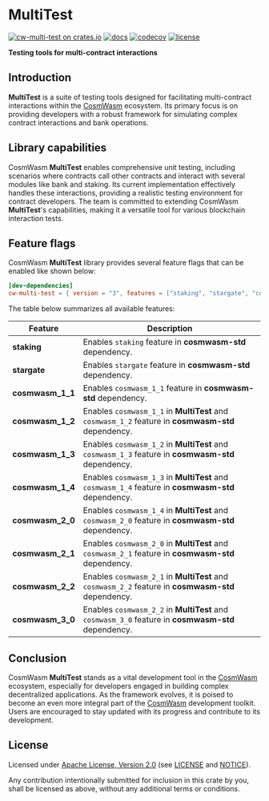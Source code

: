 # MultiTest

[![cw-multi-test on crates.io][crates-badge]][crates-url]
[![docs][docs-badge]][docs-url]
[![codecov][codecov-badge]][codecov-url]
[![license][apache-badge]][apache-url]

[crates-badge]: https://img.shields.io/crates/v/cw-multi-test.svg
[crates-url]: https://crates.io/crates/cw-multi-test
[docs-badge]: https://docs.rs/cw-multi-test/badge.svg
[docs-url]: https://docs.rs/cw-multi-test
[codecov-badge]: https://codecov.io/gh/CosmWasm/cw-multi-test/branch/main/graph/badge.svg?token=IYY72ZVS3X
[codecov-url]: https://codecov.io/gh/CosmWasm/cw-multi-test
[apache-badge]: https://img.shields.io/badge/License-Apache%202.0-blue.svg
[apache-url]: LICENSE
[notice-url]: NOTICE
[CosmWasm]: https://github.com/CosmWasm

**Testing tools for multi-contract interactions**

## Introduction

**MultiTest** is a suite of testing tools designed for facilitating multi-contract
interactions within the [CosmWasm] ecosystem.
Its primary focus is on providing developers with a robust framework for simulating
complex contract interactions and bank operations.

## Library capabilities

CosmWasm **MultiTest** enables comprehensive unit testing, including scenarios where contracts
call other contracts and interact with several modules like bank and staking. Its current implementation
effectively handles these interactions, providing a realistic testing environment for contract developers.
The team is committed to extending CosmWasm **MultiTest**'s capabilities, making it a versatile tool
for various blockchain interaction tests.

## Feature flags

CosmWasm **MultiTest** library provides several feature flags that can be enabled like shown below:

```toml
[dev-dependencies]
cw-multi-test = { version = "3", features = ["staking", "stargate", "cosmwasm_3_0"] }
```

The table below summarizes all available features:

| Feature          | Description                                                                                        |
|------------------|----------------------------------------------------------------------------------------------------|
| **staking**      | Enables `staking` feature in **cosmwasm-std** dependency.                                          |
| **stargate**     | Enables `stargate` feature in **cosmwasm-std** dependency.                                         |
| **cosmwasm_1_1** | Enables `cosmwasm_1_1` feature in **cosmwasm-std** dependency.                                     |
| **cosmwasm_1_2** | Enables `cosmwasm_1_1` in **MultiTest** and `cosmwasm_1_2` feature in **cosmwasm-std** dependency. |
| **cosmwasm_1_3** | Enables `cosmwasm_1_2` in **MultiTest** and `cosmwasm_1_3` feature in **cosmwasm-std** dependency. |
| **cosmwasm_1_4** | Enables `cosmwasm_1_3` in **MultiTest** and `cosmwasm_1_4` feature in **cosmwasm-std** dependency. |
| **cosmwasm_2_0** | Enables `cosmwasm_1_4` in **MultiTest** and `cosmwasm_2_0` feature in **cosmwasm-std** dependency. |
| **cosmwasm_2_1** | Enables `cosmwasm_2_0` in **MultiTest** and `cosmwasm_2_1` feature in **cosmwasm-std** dependency. |
| **cosmwasm_2_2** | Enables `cosmwasm_2_1` in **MultiTest** and `cosmwasm_2_2` feature in **cosmwasm-std** dependency. |
| **cosmwasm_3_0** | Enables `cosmwasm_2_2` in **MultiTest** and `cosmwasm_3_0` feature in **cosmwasm-std** dependency. |

## Conclusion

CosmWasm **MultiTest** stands as a vital development tool in the [CosmWasm] ecosystem,
especially for developers engaged in building complex decentralized applications.
As the framework evolves, it is poised to become an even more integral part of the [CosmWasm] development toolkit.
Users are encouraged to stay updated with its progress and contribute to its development.

## License

Licensed under [Apache License, Version 2.0](https://www.apache.org/licenses/LICENSE-2.0)
(see [LICENSE][apache-url] and [NOTICE][notice-url]).

Any contribution intentionally submitted for inclusion in this crate by you,
shall be licensed as above, without any additional terms or conditions.
